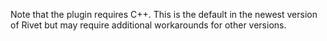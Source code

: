 Note that the plugin requires C++. This is the default in the newest version of Rivet but may require additional workarounds for other versions.
